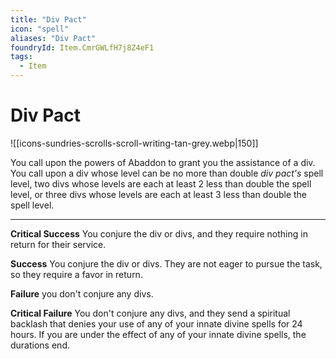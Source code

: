 ```yaml
---
title: "Div Pact"
icon: "spell"
aliases: "Div Pact"
foundryId: Item.CmrGWLfH7j8Z4eF1
tags:
  - Item
---
```


# Div Pact
![[icons-sundries-scrolls-scroll-writing-tan-grey.webp|150]]

You call upon the powers of Abaddon to grant you the assistance of a div. You call upon a div whose level can be no more than double _div pact's_ spell level, two divs whose levels are each at least 2 less than double the spell level, or three divs whose levels are each at least 3 less than double the spell level.

* * *

**Critical Success** You conjure the div or divs, and they require nothing in return for their service.

**Success** You conjure the div or divs. They are not eager to pursue the task, so they require a favor in return.

**Failure** you don't conjure any divs.

**Critical Failure** You don't conjure any divs, and they send a spiritual backlash that denies your use of any of your innate divine spells for 24 hours. If you are under the effect of any of your innate divine spells, the durations end.
